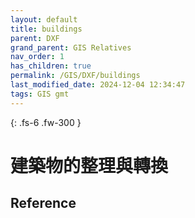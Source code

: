 ```yaml
---
layout: default
title: buildings
parent: DXF
grand_parent: GIS Relatives
nav_order: 1
has_children: true
permalink: /GIS/DXF/buildings
last_modified_date: 2024-12-04 12:34:47
tags: GIS gmt
---
```


{: .fs-6 .fw-300 }

# 建築物的整理與轉換


## Reference

